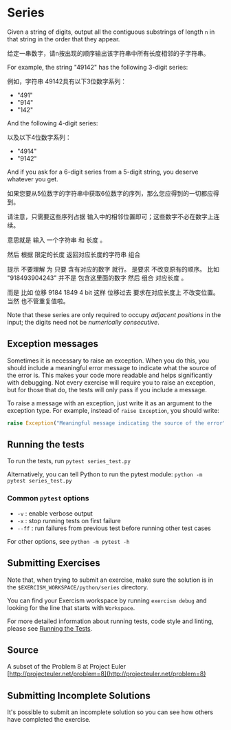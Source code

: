 # Series

Given a string of digits, output all the contiguous substrings of length `n` in
that string in the order that they appear.

给定一串数字，请n按出现的顺序输出该字符串中所有长度相邻的子字符串。

For example, the string "49142" has the following 3-digit series:

例如，字符串 49142具有以下3位数字系列：

- "491"
- "914"
- "142"

And the following 4-digit series:

以及以下4位数字系列：

- "4914"
- "9142"

And if you ask for a 6-digit series from a 5-digit string, you deserve
whatever you get.

如果您要从5位数字的字符串中获取6位数字的序列，那么您应得到的一切都应得到。

请注意，只需要这些序列占据 输入中的相邻位置即可；这些数字不必在数字上连续。

意思就是 输入 一个字符串  和 长度 。 

然后 根据 限定的长度 返回对应长度的字符串 组合

提示 不要理解 为 只要 含有对应的数字 就行。  是要求 不改变原有的顺序。 比如 "918493904243"  并不是  包含这里面的数字  然后 组合 对应长度 。

而是 比如 位移  9184 1849 4 bit 这样 位移过去  要求在对应长度上  不改变位置。  当然 也不管重复值啦。


Note that these series are only required to occupy *adjacent positions*
in the input; the digits need not be *numerically consecutive*.


## Exception messages

Sometimes it is necessary to raise an exception. When you do this, you should include a meaningful error message to
indicate what the source of the error is. This makes your code more readable and helps significantly with debugging. Not
every exercise will require you to raise an exception, but for those that do, the tests will only pass if you include
a message.

To raise a message with an exception, just write it as an argument to the exception type. For example, instead of
`raise Exception`, you should write:

```python
raise Exception("Meaningful message indicating the source of the error")
```

## Running the tests

To run the tests, run `pytest series_test.py`

Alternatively, you can tell Python to run the pytest module:
`python -m pytest series_test.py`

### Common `pytest` options

- `-v` : enable verbose output
- `-x` : stop running tests on first failure
- `--ff` : run failures from previous test before running other test cases

For other options, see `python -m pytest -h`

## Submitting Exercises

Note that, when trying to submit an exercise, make sure the solution is in the `$EXERCISM_WORKSPACE/python/series` directory.

You can find your Exercism workspace by running `exercism debug` and looking for the line that starts with `Workspace`.

For more detailed information about running tests, code style and linting,
please see [Running the Tests](http://exercism.io/tracks/python/tests).

## Source

A subset of the Problem 8 at Project Euler [http://projecteuler.net/problem=8](http://projecteuler.net/problem=8)

## Submitting Incomplete Solutions

It's possible to submit an incomplete solution so you can see how others have completed the exercise.
